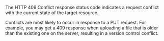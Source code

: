 The HTTP 409 Conflict response status code indicates a request conflict with the current state of the target resource.

Conflicts are most likely to occur in response to a PUT request. For example, you may get a 409 response when uploading a file that is older than the existing one on the server, resulting in a version control conflict.
